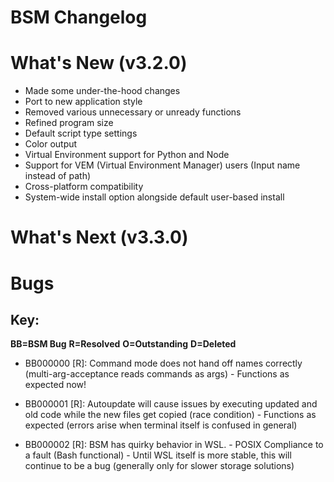# BSM Changelog

# What's New (v3.2.0)
- Made some under-the-hood changes
- Port to new application style
- Removed various unnecessary or unready functions
- Refined program size
- Default script type settings
- Color output
- Virtual Environment support for Python and Node
- Support for VEM (Virtual Environment Manager) users (Input name instead of path)
- Cross-platform compatibility
- System-wide install option alongside default user-based install

# What's Next (v3.3.0)

# Bugs
## Key:
**BB=BSM Bug**
**R=Resolved**
**O=Outstanding**
**D=Deleted**

- BB000000 [R]: Command mode does not hand off names correctly (multi-arg-acceptance reads commands as args)
        - Functions as expected now!

- BB000001 [R]: Autoupdate will cause issues by executing updated and old code while the new files get copied (race condition)
        - Functions as expected (errors arise when terminal itself is confused in general)

- BB000002 [R]: BSM has quirky behavior in WSL.
        - POSIX Compliance to a fault (Bash functional)
        - Until WSL itself is more stable, this will continue to be a bug (generally only for slower storage solutions)
